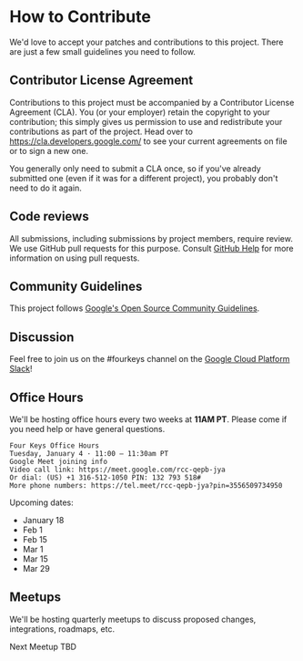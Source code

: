 # How to Contribute

We'd love to accept your patches and contributions to this project. There are
just a few small guidelines you need to follow.

## Contributor License Agreement

Contributions to this project must be accompanied by a Contributor License
Agreement (CLA). You (or your employer) retain the copyright to your
contribution; this simply gives us permission to use and redistribute your
contributions as part of the project. Head over to
<https://cla.developers.google.com/> to see your current agreements on file or
to sign a new one.

You generally only need to submit a CLA once, so if you've already submitted one
(even if it was for a different project), you probably don't need to do it
again.

## Code reviews

All submissions, including submissions by project members, require review. We
use GitHub pull requests for this purpose. Consult
[GitHub Help](https://help.github.com/articles/about-pull-requests/) for more
information on using pull requests.

## Community Guidelines

This project follows
[Google's Open Source Community Guidelines](https://opensource.google/conduct/).

## Discussion

Feel free to join us on the #fourkeys channel on the [Google Cloud Platform Slack](https://join.slack.com/t/googlecloud-community/shared_invite/zt-m973j990-IMij2Xh8qKPu7SaHfOcCFg)! 

## Office Hours

We'll be hosting office hours every two weeks at **11AM PT**. Please come if you need help or have general questions. 

```
Four Keys Office Hours
Tuesday, January 4 · 11:00 – 11:30am PT
Google Meet joining info
Video call link: https://meet.google.com/rcc-qepb-jya
Or dial: ‪(US) +1 316-512-1050‬ PIN: ‪132 793 518‬#
More phone numbers: https://tel.meet/rcc-qepb-jya?pin=3556509734950
```

Upcoming dates:
- January 18
- Feb 1
- Feb 15
- Mar 1
- Mar 15
- Mar 29

## Meetups

We'll be hosting quarterly meetups to discuss proposed changes, integrations, roadmaps, etc.  

Next Meetup TBD

